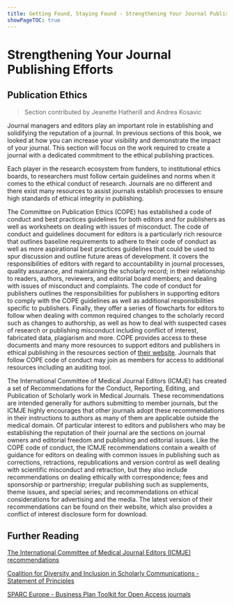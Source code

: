 ```yaml
---
title: Getting Found, Staying Found - Strengthening Your Journal Publishing Efforts
showPageTOC: true
---
```


# Strengthening Your Journal Publishing Efforts

## Publication Ethics

> Section contributed by Jeanette Hatherill and Andrea Kosavic

Journal managers and editors play an important role in establishing and solidifying the reputation of a journal. In previous sections of this book, we looked at how you can increase your visibility and demonstrate the impact of your journal. This section will focus on the work required to create a journal with a dedicated commitment to the ethical publishing practices.

Each player in the research ecosystem from funders, to institutional ethics boards, to researchers must follow certain guidelines and norms when it comes to the ethical conduct of research. Journals are no different and there exist many resources to assist journals establish processes to ensure high standards of ethical integrity in publishing.

The Committee on Publication Ethics (COPE) has established a code of conduct and best practices guidelines for both editors and for publishers as well as worksheets on dealing with issues of misconduct. The code of conduct and guidelines document for editors is a particularly rich resource that outlines baseline requirements to adhere to their code of conduct as well as more aspirational best practices guidelines that could be used to spur discussion and outline future areas of development. It covers the responsibilities of editors with regard to accountability in journal processes, quality assurance, and maintaining the scholarly record; in their relationship to readers, authors, reviewers, and editorial board members; and dealing with issues of misconduct and complaints. The code of conduct for publishers outlines the responsibilities for publishers in supporting editors to comply with the COPE guidelines as well as additional responsibilities specific to publishers. Finally, they offer a series of flowcharts for editors to follow when dealing with common required changes to the scholarly record such as changes to authorship, as well as how to deal with suspected cases of research or publishing misconduct including conflict of interest, fabricated data, plagiarism and more. COPE provides access to these documents and many more resources to support editors and publishers in ethical publishing in the resources section of [their website](https://publicationethics.org/guidance). Journals that follow COPE code of conduct may join as members for access to additional resources including an  auditing tool.

The International Committee of Medical Journal Editors (ICMJE) has created a set of Recommendations for the Conduct, Reporting, Editing, and Publication of Scholarly work in Medical Journals. These recommendations are intended generally for authors submitting to member journals, but the ICMJE highly encourages that other journals adopt these recommendations in their instructions to authors as many of them are applicable outside the medical domain. Of particular interest to editors and publishers who may be establishing the reputation of their journal are the sections on journal owners and editorial freedom and publishing and editorial issues. Like the COPE code of conduct, the ICMJE recommendations contain a wealth of guidance for editors on dealing with common issues in publishing such as corrections, retractions, republications and version control as well dealing with  scientific misconduct and retraction, but they also include recommendations on dealing ethically with correspondence; fees and sponsorship or partnership; irregular publishing such as supplements, theme issues, and special series; and recommendations on ethical considerations for advertising and the media. The latest version of their recommendations can be found on their website, which also provides a conflict of interest disclosure form for download.

## Further Reading

[The International Committee of Medical Journal Editors (ICMJE) recommendations](http://www.icmje.org/recommendations/)

[Coalition for Diversity and Inclusion in Scholarly Communications - Statement of Principles](https://c4disc.org/principles/)

[SPARC Europe - Business Plan Toolkit for Open Access journals](https://sparceurope.org/download/304/)
